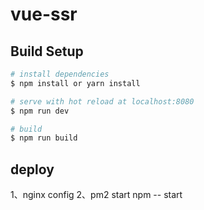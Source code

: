 # vue-ssr 

## Build Setup

``` bash
# install dependencies
$ npm install or yarn install

# serve with hot reload at localhost:8080
$ npm run dev

# build
$ npm run build
```

## deploy

1、nginx config
2、pm2 start npm -- start
